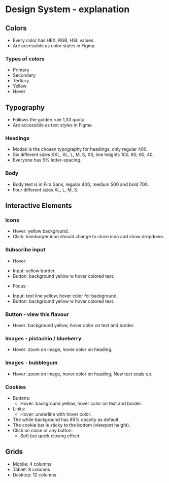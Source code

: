 # Design System - explanation

## Colors

- Every color has HEX, RGB, HSL values.
- Are accessible as color styles in Figma.

### Types of colors

- Primary
- Secondary
- Tertiary
- Yellow
- Hover

## Typography

- Follows the golden rule 1,33 quota.
- Are accessible as text styles in Figma.

### Headings

- Modak is the chosen typography for headings, only regular 400.
- Six different sizes XXL, XL, L, M, S, XS, line heights 100, 80, 60, 40.
- Everyone has 5% letter-spacing.

### Body

- Body text is in Fira Sans, regular 400, medium 500 and bold 700. 
- Four different sizes XL, L, M, S.

## Interactive Elements

### Icons

- Hover: yellow background.
- Click: hamburger icon should change to close icon and show dropdown.  

### Subscribe input

- Hover:    

* Input: yellow border.
* Button: background yellow w hover colored text.

- Focus: 

* Input: text line yellow, hover color for background.
* Button: background yellow w hover colored text.

### Button - view this flavour

- Hover: background yellow, hover color on text and border.

### Images - pistachio / blueberry

- Hover: zoom on image, hover color on heading.

### Images - bubblegum

- Hover: zoom on image, hover color on heading, New text scale up.

### Cookies
- Buttons:
   - Hover: background yellow, hover color on text and border. 
- Links: 
   - Hover: underline with hover color. 
- The white background has 85% opacity as default. 
- The cookie bar is sticky to the bottom (viewport height). 
- Click on close or any button: 
   - Soft but quick closing effect. 

## Grids

- Mobile: 4 columns
- Tablet: 8 columns
- Desktop: 12 columns


